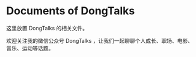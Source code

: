 # Documents of DongTalks

这里放置 DongTalks 的相关文件。

欢迎关注我的微信公众号  DongTalks ，让我们一起聊聊个人成长、职场、电影、音乐、运动等话题。